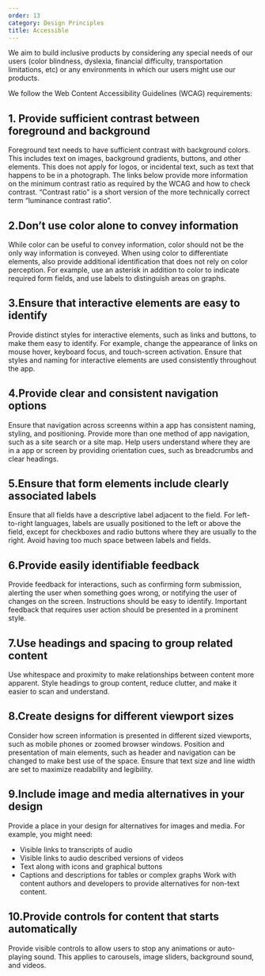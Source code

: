 ```yaml
---
order: 13
category: Design Principles
title: Accessible
---
```


We aim to build inclusive products by considering any special needs of our users (color blindness, dyslexia, financial difficulty, transportation limitations, etc) or any environments in which our users might use our products.

We follow the Web Content Accessibility Guidelines (WCAG) requirements:

## 1. Provide sufficient contrast between foreground and background
Foreground text needs to have sufficient contrast with background colors. This includes text on images, background gradients, buttons, and other elements. This does not apply for logos, or incidental text, such as text that happens to be in a photograph. The links below provide more information on the minimum contrast ratio as required by the WCAG and how to check contrast. “Contrast ratio” is a short version of the more technically correct term “luminance contrast ratio”.

## 2.Don’t use color alone to convey information
While color can be useful to convey information, color should not be the only way information is conveyed. When using color to differentiate elements, also provide additional identification that does not rely on color perception. For example, use an asterisk in addition to color to indicate required form fields, and use labels to distinguish areas on graphs.

## 3.Ensure that interactive elements are easy to identify
Provide distinct styles for interactive elements, such as links and buttons, to make them easy to identify. For example, change the appearance of links on mouse hover, keyboard focus, and touch-screen activation. Ensure that styles and naming for interactive elements are used consistently throughout the app.

## 4.Provide clear and consistent navigation options
Ensure that navigation across screenns within a app has consistent naming, styling, and positioning. Provide more than one method of app navigation, such as a site search or a site map. Help users understand where they are in a app or screen by providing orientation cues, such as breadcrumbs and clear headings.

## 5.Ensure that form elements include clearly associated labels
Ensure that all fields have a descriptive label adjacent to the field. For left-to-right languages, labels are usually positioned to the left or above the field, except for checkboxes and radio buttons where they are usually to the right. Avoid having too much space between labels and fields.

## 6.Provide easily identifiable feedback
Provide feedback for interactions, such as confirming form submission, alerting the user when something goes wrong, or notifying the user of changes on the screen. Instructions should be easy to identify. Important feedback that requires user action should be presented in a prominent style.

## 7.Use headings and spacing to group related content
Use whitespace and proximity to make relationships between content more apparent. Style headings to group content, reduce clutter, and make it easier to scan and understand.

## 8.Create designs for different viewport sizes
Consider how screen information is presented in different sized viewports, such as mobile phones or zoomed browser windows. Position and presentation of main elements, such as header and navigation can be changed to make best use of the space. Ensure that text size and line width are set to maximize readability and legibility.

## 9.Include image and media alternatives in your design
Provide a place in your design for alternatives for images and media. For example, you might need:
- Visible links to transcripts of audio
- Visible links to audio described versions of videos
- Text along with icons and graphical buttons
- Captions and descriptions for tables or complex graphs
Work with content authors and developers to provide alternatives for non-text content.

## 10.Provide controls for content that starts automatically
Provide visible controls to allow users to stop any animations or auto-playing sound. This applies to carousels, image sliders, background sound, and videos.